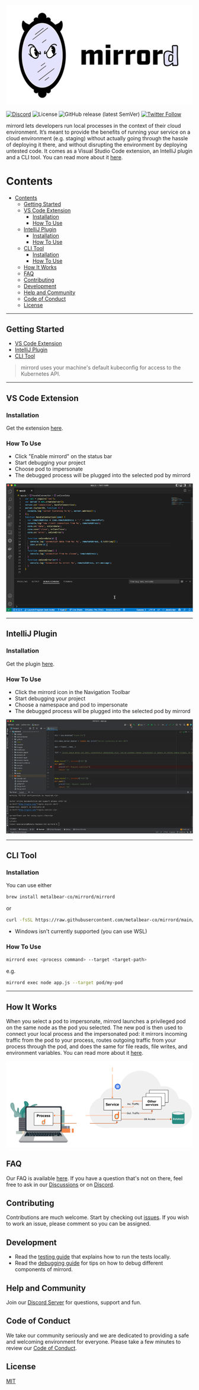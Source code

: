 <div align="center">

![mirrord logo](./images/logo.svg)

</div>

[![Discord](https://img.shields.io/discord/933706914808889356?color=5865F2&label=Discord&logo=discord&logoColor=white)](https://discord.gg/J5YSrStDKD)
![License](https://img.shields.io/badge/license-MIT-green)
![GitHub release (latest SemVer)](https://img.shields.io/github/v/release/metalbear-co/mirrord)
[![Twitter Follow](https://img.shields.io/twitter/follow/metalbearco?style=social)](https://twitter.com/metalbearco)

mirrord lets developers run local processes in the context of their cloud environment.
It’s meant to provide the benefits of running your service on a cloud environment (e.g. staging) without actually
going through the hassle of deploying it there, and without disrupting the environment by deploying untested code.
It comes as a Visual Studio Code extension, an IntelliJ plugin and a CLI tool. You can read more about it [here](https://mirrord.dev/docs/overview/introduction/).

# Contents

- [Contents](#contents)
  - [Getting Started](#getting-started)
  - [VS Code Extension](#vs-code-extension)
    - [Installation](#installation)
    - [How To Use](#how-to-use)
  - [IntelliJ Plugin](#intellij-plugin)
    - [Installation](#installation-1)
    - [How To Use](#how-to-use-1)
  - [CLI Tool](#cli-tool)
    - [Installation](#installation-2)
    - [How To Use](#how-to-use-2)
  - [How It Works](#how-it-works)
  - [FAQ](#faq)
  - [Contributing](#contributing)
  - [Development](#development)
  - [Help and Community](#help-and-community)
  - [Code of Conduct](#code-of-conduct)
  - [License](#license)

---

## Getting Started

- [VS Code Extension](#vs-code-extension)
- [IntelliJ Plugin](#intellij-plugin)
- [CLI Tool](#cli-tool)

> mirrord uses your machine's default kubeconfig for access to the Kubernetes API.

---

## VS Code Extension

### Installation

Get the extension [here](https://marketplace.visualstudio.com/items?itemName=MetalBear.mirrord).

### How To Use

- Click "Enable mirrord" on the status bar
- Start debugging your project
- Choose pod to impersonate
- The debugged process will be plugged into the selected pod by mirrord

<p align="center">
  <img src="./images/vscode.gif">
</p>

---

## IntelliJ Plugin

### Installation

Get the plugin [here](https://plugins.jetbrains.com/plugin/19772-mirrord).

### How To Use

- Click the mirrord icon in the Navigation Toolbar
- Start debugging your project
- Choose a namespace and pod to impersonate
- The debugged process will be plugged into the selected pod by mirrord

<p align="center">
  <img src="./images/intellij.gif">
</p>

---

## CLI Tool

### Installation

You can use either

```sh
brew install metalbear-co/mirrord/mirrord
```

or

```sh
curl -fsSL https://raw.githubusercontent.com/metalbear-co/mirrord/main/scripts/install.sh | bash
```

- Windows isn't currently supported (you can use WSL)

### How To Use

```sh
mirrord exec <process command> --target <target-path>
```

e.g.

```sh
mirrord exec node app.js --target pod/my-pod
```

---

## How It Works

When you select a pod to impersonate, mirrord launches a privileged pod on the same node as the pod you selected.
The new pod is then used to connect your local process and the impersonated pod: it mirrors incoming traffic from the pod to your process,
routes outgoing traffic from your process through the pod, and does the same for file reads, file writes, and environment variables.
You can read more about it [here](https://mirrord.dev/docs/overview/introduction/).

<p align="center">
  <img src="./images/how_it_works.svg" alt="How It Works"/>
</p>

## FAQ

Our FAQ is available [here](https://mirrord.dev/docs/overview/faq/).
If you have a question that's not on there, feel free to ask in our [Discussions](https://github.com/metalbear-co/mirrord/discussions)
or on [Discord](https://discord.gg/J5YSrStDKD).

## Contributing

Contributions are much welcome. Start by checking out [issues](https://github.com/metalbear-co/mirrord/issues).
If you wish to work an issue, please comment so you can be assigned.

## Development

- Read the [testing guide](TESTING.md) that explains how to run the tests locally.
- Read the [debugging guide](DEBUGGING.md) for tips on how to debug different components of mirrord.

## Help and Community

Join our [Discord Server](https://discord.gg/J5YSrStDKD) for questions, support and fun.

## Code of Conduct

We take our community seriously and we are dedicated to providing a safe and welcoming environment for everyone.
Please take a few minutes to review our [Code of Conduct](./CODE_OF_CONDUCT.md).

## License

[MIT](./LICENSE)
